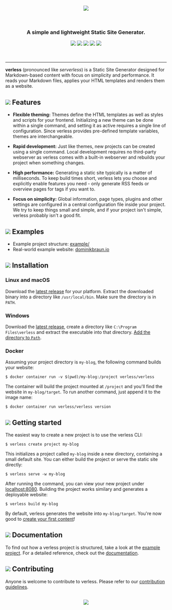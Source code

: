 <p align="center">
<br>
<br>
<br>
<img src="https://verless.dominikbraun.io/static/img/logo-github-v1.0.0.png">
<br>
<br>
<br>
</p>

<h3 align="center">A simple and lightweight Static Site Generator.</h3>

<p align="center">
<a href="https://circleci.com/gh/verless/verless"><img src="https://circleci.com/gh/verless/verless.svg?style=shield"></a>
<a href="https://goreportcard.com/report/github.com/verless/verless"><img src="https://goreportcard.com/badge/github.com/verless/verless"></a>
<a href="https://www.codefactor.io/repository/github/verless/verless"><img src="https://www.codefactor.io/repository/github/verless/verless/badge" /></a>
<a href="https://github.com/verless/verless/releases"><img src="https://img.shields.io/github/v/release/verless/verless?sort=semver"></a>
<a href="https://github.com/verless/verless/blob/master/LICENSE"><img src="https://img.shields.io/badge/license-Apache--2.0-brightgreen"></a>
<br>
<br>
<br>
</p>

---

**verless** (pronounced like _serverless_) is a Static Site Generator designed for Markdown-based content with focus on
simplicity and performance. It reads your Markdown files, applies your HTML templates and renders them as a website.

## <img src="https://verless.dominikbraun.io/static/img/list-icon-v1.0.0.png"> Features

* **Flexible theming:** Themes define the HTML templates as well as styles and scripts for your frontend. Initializing
a new theme can be done within a single command, and setting it as active requires a single line of configuration. Since
verless provides pre-defined template variables, themes are interchangeable.

* **Rapid development:** Just like themes, new projects can be created using a single command. Local development
requires no third-party webserver as verless comes with a built-in webserver and rebuilds your project when something
changes.

* **High performance:** Generating a static site typically is a matter of milliseconds. To keep build times short,
verless lets you choose and explicitly enable features you need - only generate RSS feeds or overview pages for tags if
you want to.

* **Focus on simplicity:** Global information, page types, plugins and other settings are configured in a central
configuration file inside your project. We try to keep things small and simple, and if your project isn't simple,
verless probably isn't a good fit.

## <img src="https://verless.dominikbraun.io/static/img/list-icon-v1.0.0.png"> Examples

* Example project structure: [example/](example)
* Real-world example website: [dominikbraun.io](https://dominikbraun.io)

## <img src="https://verless.dominikbraun.io/static/img/list-icon-v1.0.0.png"> Installation

### Linux and macOS

Download the [latest release](https://github.com/verless/verless/releases) for your platform. Extract the
downloaded binary into a directory like `/usr/local/bin`. Make sure the directory is in `PATH`.

### Windows

Download the [latest release](https://github.com/verless/verless/releases), create a directory like
`C:\Program Files\verless` and extract the executable into that directory.
[Add the directory to `Path`](https://www.computerhope.com/issues/ch000549.htm).

### Docker

Assuming your project directory is `my-blog`, the following command builds your website:

```shell script
$ docker container run -v $(pwd)/my-blog:/project verless/verless
```

The container will build the project mounted at `/project` and you'll find the website in `my-blog/target`. To run
another command, just append it to the image name:

```shell script
$ docker container run verless/verless version
```

## <img src="https://verless.dominikbraun.io/static/img/list-icon-v1.0.0.png"> Getting started

The easiest way to create a new project is to use the verless CLI:

```shell script
$ verless create project my-blog
```

This initializes a project called `my-blog` inside a new directory, containing a small default site. You can either
build the project or serve the static site directly:

```shell script
$ verless serve -w my-blog
```

After running the command, you can view your new project under [localhost:8080](http://localhost:8080). Building the
project works similary and generates a deployable website:

```shell script
$ verless build my-blog
```

By default, verless generates the website into `my-blog/target`. You're now good to [create your first content](docs)!

## <img src="https://verless.dominikbraun.io/static/img/list-icon-v1.0.0.png"> Documentation

To find out how a verless project is structured, take a look at the [example project](example). For a detailed
reference, check out the [documentation](docs).

## <img src="https://verless.dominikbraun.io/static/img/list-icon-v1.0.0.png"> Contributing

Anyone is welcome to contribute to verless. Please refer to our [contribution guidelines](CONTRIBUTING.md).

<p align="center">
<br>
<a href="https://github.com/verless/verless">
<img src="https://verless.dominikbraun.io/static/img/logo-footer-v1.0.0.png">
</a>
</p>
